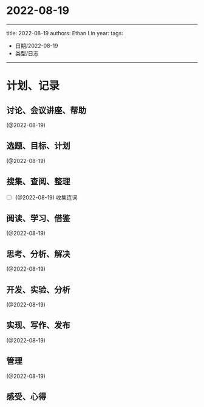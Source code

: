 

# 2022-08-19


---
title: 2022-08-19
authors: Ethan Lin
year:
tags:
  - 日期/2022-08-19 
  - 类型/日志 
---




# 计划、记录

## 讨论、会议讲座、帮助

(@2022-08-19) 



## 选题、目标、计划

(@2022-08-19) 



## 搜集、查阅、整理

- [ ] (@2022-08-19) 收集连词



## 阅读、学习、借鉴

(@2022-08-19) 



## 思考、分析、解决

(@2022-08-19) 



## 开发、实验、分析

(@2022-08-19) 



## 实现、写作、发布

(@2022-08-19) 





## 管理

(@2022-08-19) 



## 感受、心得



